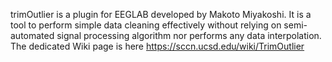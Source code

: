 trimOutlier is a plugin for EEGLAB developed by Makoto Miyakoshi. It is a tool to perform simple data cleaning effectively without relying on semi-automated signal processing algorithm nor performs any data interpolation. The dedicated Wiki page is here https://sccn.ucsd.edu/wiki/TrimOutlier

